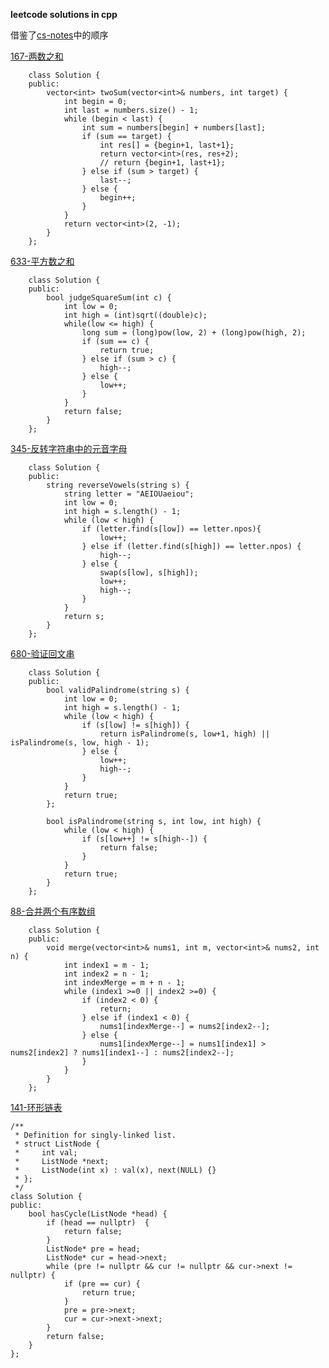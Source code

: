 **leetcode solutions in cpp**

借鉴了[cs-notes](https://github.com/CyC2018/CS-Notes/blob/master/notes/Leetcode%20%E9%A2%98%E8%A7%A3%20-%20%E7%9B%AE%E5%BD%95.md)中的顺序

[167-两数之和](https://leetcode-cn.com/problems/two-sum-ii-input-array-is-sorted/submissions/)

```
    class Solution {
    public:
        vector<int> twoSum(vector<int>& numbers, int target) {
            int begin = 0;
            int last = numbers.size() - 1;
            while (begin < last) {
                int sum = numbers[begin] + numbers[last];
                if (sum == target) {
                    int res[] = {begin+1, last+1};
                    return vector<int>(res, res+2);
                    // return {begin+1, last+1};
                } else if (sum > target) {
                    last--;    
                } else {
                    begin++;
                }            
            }
            return vector<int>(2, -1);
        }
    };
```
    
    
[633-平方数之和](https://leetcode-cn.com/problems/sum-of-square-numbers/submissions/)
```
    class Solution {
    public:
        bool judgeSquareSum(int c) {
            int low = 0;
            int high = (int)sqrt((double)c);
            while(low <= high) {
                long sum = (long)pow(low, 2) + (long)pow(high, 2);
                if (sum == c) {
                    return true;
                } else if (sum > c) {
                    high--;
                } else {
                    low++;
                }
            }
            return false;
        }
    };
```

[345-反转字符串中的元音字母](https://leetcode-cn.com/problems/reverse-vowels-of-a-string/submissions/)
```
    class Solution {
    public:
        string reverseVowels(string s) {
            string letter = "AEIOUaeiou";
            int low = 0;
            int high = s.length() - 1;
            while (low < high) {
                if (letter.find(s[low]) == letter.npos){
                    low++;
                } else if (letter.find(s[high]) == letter.npos) {
                    high--;
                } else {
                    swap(s[low], s[high]);
                    low++;
                    high--;
                }
            }
            return s;
        }
    };
```    
[680-验证回文串](https://leetcode-cn.com/problems/valid-palindrome-ii/submissions/)
```
    class Solution {
    public:
        bool validPalindrome(string s) {
            int low = 0;
            int high = s.length() - 1;
            while (low < high) {
                if (s[low] != s[high]) {
                    return isPalindrome(s, low+1, high) || isPalindrome(s, low, high - 1);
                } else {
                    low++;
                    high--;
                }            
            }
            return true;
        };

        bool isPalindrome(string s, int low, int high) {
            while (low < high) {
                if (s[low++] != s[high--]) {
                    return false;
                }
            }
            return true;
        }
    };
```
[88-合并两个有序数组](https://leetcode-cn.com/problems/merge-sorted-array/submissions/)
```
    class Solution {
    public:
        void merge(vector<int>& nums1, int m, vector<int>& nums2, int n) {
            int index1 = m - 1;
            int index2 = n - 1;
            int indexMerge = m + n - 1;
            while (index1 >=0 || index2 >=0) {
                if (index2 < 0) {
                    return;
                } else if (index1 < 0) {
                    nums1[indexMerge--] = nums2[index2--];
                } else {
                    nums1[indexMerge--] = nums1[index1] > nums2[index2] ? nums1[index1--] : nums2[index2--];
                }
            }        
        }
    };
```

[141-环形链表](https://leetcode-cn.com/problems/linked-list-cycle/submissions/)
```
/**
 * Definition for singly-linked list.
 * struct ListNode {
 *     int val;
 *     ListNode *next;
 *     ListNode(int x) : val(x), next(NULL) {}
 * };
 */
class Solution {
public:
    bool hasCycle(ListNode *head) {
        if (head == nullptr)  {
            return false;
        }
        ListNode* pre = head;
        ListNode* cur = head->next;
        while (pre != nullptr && cur != nullptr && cur->next != nullptr) {
            if (pre == cur) {
                return true;
            }
            pre = pre->next;
            cur = cur->next->next;
        }
        return false;
    }
};
```
